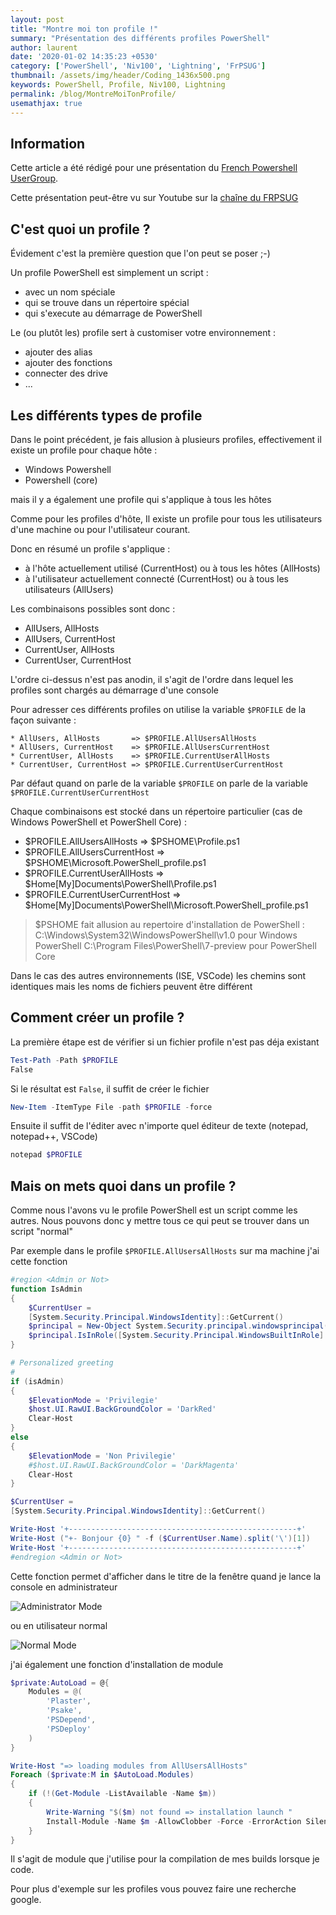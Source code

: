 ```yaml
---
layout: post
title: "Montre moi ton profile !"
summary: "Présentation des différents profiles PowerShell"
author: laurent
date: '2020-01-02 14:35:23 +0530'
category: ['PowerShell', 'Niv100', 'Lightning', 'FrPSUG']
thumbnail: /assets/img/header/Coding_1436x500.png
keywords: PowerShell, Profile, Niv100, Lightning
permalink: /blog/MontreMoiTonProfile/
usemathjax: true
---
```


## Information

Cette article a été rédigé pour une présentation du [French Powershell UserGroup](https://frpsug.com).

Cette présentation peut-être vu sur Youtube sur la [chaîne du FRPSUG](https://youtu.be/kRwxrg7c94o)

## C'est quoi un profile ?

Évidement c'est la première question que l'on peut se poser ;-)

Un profile PowerShell est simplement un script :

* avec un nom spéciale
* qui se trouve dans un répertoire spécial
* qui s'execute au démarrage de PowerShell

Le (ou plutôt les) profile sert à customiser votre environnement :

* ajouter des alias
* ajouter des fonctions
* connecter des drive
* ...

## Les différents types de profile

Dans le point précédent, je fais allusion à plusieurs profiles, effectivement il existe un profile pour chaque hôte :

* Windows Powershell
* Powershell (core)

mais il y a également une profile qui s'applique à tous les hôtes

Comme pour les profiles d'hôte, Il existe un profile pour tous les utilisateurs d'une machine ou pour l'utilisateur courant.

Donc en résumé un profile s'applique :

* à l'hôte actuellement utilisé (CurrentHost) ou à tous les hôtes (AllHosts)
* à l'utilisateur actuellement connecté (CurrentHost) ou à tous les utilisateurs (AllUsers)

Les combinaisons possibles sont donc :

* AllUsers, AllHosts
* AllUsers, CurrentHost
* CurrentUser, AllHosts
* CurrentUser, CurrentHost

L'ordre ci-dessus n'est pas anodin, il s'agit de l'ordre dans lequel les profiles sont chargés au démarrage d'une console

Pour adresser ces différents profiles on utilise la variable ```$PROFILE``` de la façon suivante :

```text
* AllUsers, AllHosts       => $PROFILE.AllUsersAllHosts
* AllUsers, CurrentHost    => $PROFILE.AllUsersCurrentHost
* CurrentUser, AllHosts    => $PROFILE.CurrentUserAllHosts
* CurrentUser, CurrentHost => $PROFILE.CurrentUserCurrentHost
```

Par défaut quand on parle de la variable ```$PROFILE``` on parle de la variable ```$PROFILE.CurrentUserCurrentHost```

Chaque combinaisons est stocké dans un répertoire particulier (cas de Windows PowerShell et PowerShell Core) :

* $PROFILE.AllUsersAllHosts       => $PSHOME\Profile.ps1
* $PROFILE.AllUsersCurrentHost    => $PSHOME\Microsoft.PowerShell_profile.ps1
* $PROFILE.CurrentUserAllHosts    => $Home\[My]Documents\PowerShell\Profile.ps1
* $PROFILE.CurrentUserCurrentHost => $Home\[My]Documents\PowerShell\Microsoft.PowerShell_profile.ps1

> $PSHOME fait allusion au repertoire d'installation de PowerShell : C:\Windows\System32\WindowsPowerShell\v1.0
pour Windows PowerShell C:\Program Files\PowerShell\7-preview pour PowerShell Core

Dans le cas des autres environnements (ISE, VSCode) les chemins sont identiques mais les noms de fichiers peuvent être différent

## Comment créer un profile ?

La première étape est de vérifier si un fichier profile n'est pas déja existant

```powershell
Test-Path -Path $PROFILE
False
```

Si le résultat est ```False```, il suffit de créer le fichier

```powershell
New-Item -ItemType File -path $PROFILE -force
```

Ensuite il suffit de l'éditer avec n'importe quel éditeur de texte (notepad, notepad++, VSCode)

```powershell
notepad $PROFILE
```

## Mais on mets quoi dans un profile ?

Comme nous l'avons vu le profile PowerShell est un script comme les autres. Nous pouvons donc y mettre tous ce qui peut se trouver dans un script "normal"

Par exemple dans le profile ```$PROFILE.AllUsersAllHosts``` sur ma machine j'ai cette fonction

```powershell
#region <Admin or Not>
function IsAdmin
{
    $CurrentUser =
    [System.Security.Principal.WindowsIdentity]::GetCurrent()
    $principal = New-Object System.Security.principal.windowsprincipal($CurrentUser)
    $principal.IsInRole([System.Security.Principal.WindowsBuiltInRole]::Administrator)
}

# Personalized greeting
#
if (isAdmin)
{
    $ElevationMode = 'Privilegie'
    $host.UI.RawUI.BackGroundColor = 'DarkRed'
    Clear-Host
}
else
{
    $ElevationMode = 'Non Privilegie'
    #$host.UI.RawUI.BackGroundColor = 'DarkMagenta'
    Clear-Host
}

$CurrentUser =
[System.Security.Principal.WindowsIdentity]::GetCurrent()

Write-Host '+---------------------------------------------------+'
Write-Host ("+- Bonjour {0} " -f ($CurrentUser.Name).split('\')[1])
Write-Host '+---------------------------------------------------+'
#endregion <Admin or Not>
```

Cette fonction permet d'afficher dans le titre de la fenêtre quand je lance la console en administrateur

![Administrator Mode](/assets/images/post/2020-01-02-Montre_moi_ton_profile/Console_Powershell_Admin.png "Administrator Mode")

ou en utilisateur normal

![Normal Mode](/assets/images/post/2020-01-02-Montre_moi_ton_profile/Console_Powershell_NormalMode.png "Normal Mode")

j'ai également une fonction d'installation de module

```powershell
$private:AutoLoad = @{
    Modules = @(
        'Plaster',
        'Psake',
        'PSDepend',
        'PSDeploy'
    )
}

Write-Host "=> loading modules from AllUsersAllHosts"
Foreach ($private:M in $AutoLoad.Modules)
{
    if (!(Get-Module -ListAvailable -Name $m))
    {
        Write-Warning "$($m) not found => installation launch "
        Install-Module -Name $m -AllowClobber -Force -ErrorAction SilentlyContinue -Scope CurrentUser
    }
}
```

Il s'agit de module que j'utilise pour la compilation de mes builds lorsque je code.

Pour plus d'exemple sur les profiles vous pouvez faire une recherche google.
